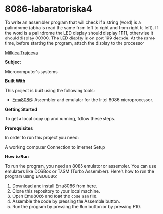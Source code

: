 # 8086-labaratoriska4

To write an assembler program that will check if a string (word) is a palindrome (abba is read the same from left to right and from right to left). If the word is a palindrome the LED display should display 11111, otherwise it should display 00000. The LED display is on port 199 decade. At the same time, before starting the program, attach the display to the processor


[Milkica Trajceva ](https://github.com/Milkicaa)

**Subject**

Microcomputer's systems

**Built With**

This project is built using the following tools:

- [Emu8086](https://emu8086-microprocessor-emulator.en.softonic.com/): Assembler and emulator for the Intel 8086 microprocessor.

**Getting Started**

To get a local copy up and running, follow these steps.

**Prerequisites**

In order to run this project you need:

A working computer
Connection to internet
Setup

**How to Run**

To run the program, you need an 8086 emulator or assembler. You can use emulators like DOSBox or TASM (Turbo Assembler). Here's how to run the program using EMU8086:

1. Download and install Emu8086 from [here](https://emu8086-microprocessor-emulator.en.softonic.com/).
2. Clone this repository to your local machine.
3. Open Emu8086 and load the `code.asm` file.
5. Assemble the code by pressing the Assemble button.
6. Run the program by pressing the Run button or by pressing F10.
